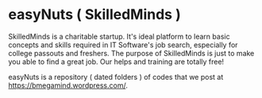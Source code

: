 # easyNuts ( SkilledMinds )

SkilledMinds is a charitable startup. It's ideal platform to learn basic concepts and skills required in IT Software's job
search, especially for college passouts and freshers. The purpose of SkilledMinds is just to make you able to find a great
job. Our helps and training  are totally free!

easyNuts is a repository ( dated folders ) of codes that we post at https://bmegamind.wordpress.com/.
